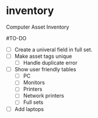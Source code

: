 inventory
=========

Computer Asset Inventory

#TO-DO

- [ ] Create a univeral field in full set.
- [ ] Make asset tags unique
  - [ ] Handle duplicate error
- [ ] Show user friendly tables
  - [ ] PC
  - [ ] Monitors
  - [ ] Printers
  - [ ] Network printers
  - [ ] Full sets
- [ ] Add laptops
